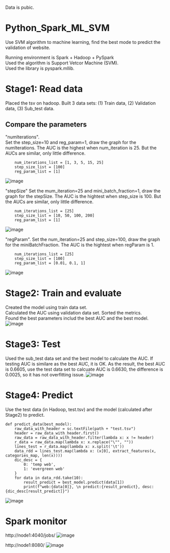 Data is pubic.    

# Python_Spark_ML_SVM
Use SVM algorithm to machine learning, find the best mode to predict the validation of website.

Running environment is Spark + Hadoop + PySpark    
Used the algorithm is Support Vetcor Machine (SVM).     
Used the library is pyspark.mllib. 

# Stage1:  Read data
Placed the tsv on hadoop. Built 3 data sets: (1) Train data, (2) Validation data, (3) Sub_test data.


## Compare the parameters
"numIterations".  
Set the step_size=10 and reg_param=1, draw the graph for the numIterations. The AUC is the highest when num_iteration is 25. But the AUCs are similar, only little difference.
~~~
    num_iterations_list = [1, 3, 5, 15, 25]
    step_size_list = [100]
    reg_param_list = [1]
~~~
![image](https://user-images.githubusercontent.com/75282285/194394064-a366c96c-a1e4-481e-b00a-c67dfedf1357.png)



"stepSize"
Set the mum_iteration=25 and mini_batch_fraction=1, draw the graph for the stepSize. The AUC is the hightest when step_size is 100. But the AUCs are similar, only little difference.
~~~
    num_iterations_list = [25]
    step_size_list = [10, 50, 100, 200]
    reg_param_list = [1]
~~~
![image](https://user-images.githubusercontent.com/75282285/194394762-d2794c60-4b99-4449-8aa0-84af203e1118.png)



"regParam".
Set the num_iteration=25 and step_size=100, draw the graph for the miniBatchFraction. The AUC is the hightest when regParam is 1.
~~~
    num_iterations_list = [25]
    step_size_list = [100]
    reg_param_list = [0.01, 0.1, 1]
~~~
![image](https://user-images.githubusercontent.com/75282285/194395435-8e85c0a7-61bd-44ad-ba83-2732f2f67018.png)




# Stage2: Train and evaluate   
Created the model using train data set.   
Calculated the AUC using validation data set.
Sorted the metrics.    
Found the best parameters includ the best AUC and the best model.   
![image](https://user-images.githubusercontent.com/75282285/194396120-13d6c770-5c42-415f-b3a6-f913cd98c406.png)



# Stage3: Test
Used the sub_test data set and the best model to calculate the AUC. If testing AUC is similare as the best AUC, it is OK.
As the result, the best AUC is  0.6605, use the test data set to calcuate AUC is 0.6630, the difference is 0.0025, so it has not overfitting issue. 
![image](https://user-images.githubusercontent.com/75282285/194395839-faba8d2d-fe4e-4f33-bc97-1afd1d4374b8.png)



# Stage4: Predict
Use the test data (in Hadoop, test.tsv) and the model (calculated after Stage2) to predict.
~~~
def predict_data(best_model):
    raw_data_with_header = sc.textFile(path + "test.tsv")
    header = raw_data_with_header.first()
    raw_data = raw_data_with_header.filter(lambda x: x != header)
    r_data = raw_data.map(lambda x: x.replace("\"", ""))
    lines_test = r_data.map(lambda x: x.split('\t'))
    data_rdd = lines_test.map(lambda x: (x[0], extract_features(x, categories_map, len(x))))
    dic_desc = {
        0: 'temp web',
        1: 'evergreen web'
    }
    for data in data_rdd.take(10):
        result_predict = best_model.predict(data[1])
        print(f"web:{data[0]}, \n predict:{result_predict}, desc: {dic_desc[result_predict]}")
~~~
![image](https://user-images.githubusercontent.com/75282285/194396279-6878ae32-fff0-4418-a592-f561795f1002.png)


# Spark monitor
http://node1:4040/jobs/
![image](https://user-images.githubusercontent.com/75282285/194400341-b94d79be-897e-49ab-82a7-6007a9a4c524.png)  

http://node1:8080/
![image](https://user-images.githubusercontent.com/75282285/194397049-f87a9560-a343-49ea-8c22-dc557dda6de7.png)

